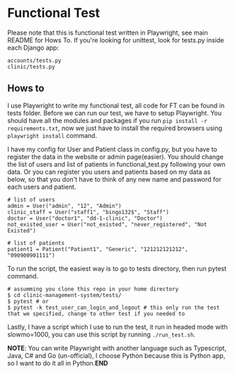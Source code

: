 # Functional Test

Please note that this is functional test written in Playwright, see main README for Hows To. If you're looking for unittest, look for tests.py inside each Django app:

`accounts/tests.py`  
`clinic/tests.py`

## Hows to

I use Playwright to write my functional test, all code for FT can be found in tests folder. Before we can run our test, we have to setup Playwright. You should have all the modules and packages if you run `pip install -r requirements.txt`, now we just have to install the required browsers using `playwright install` command.  

I have my config for User and Patient class in config.py, but you have to register the data in the website or admin page(easier). You should change the list of users and list of patients in functional_test.py following your own data. Or you can register you users and patients based on my data as below, so that you don't have to think of any new name and password for each users and patient.

```
# list of users
admin = User("admin", "12", "Admin")
clinic_staff = User("staff1", "bingo132$", "Staff")
doctor = User("doctor1", "dd-1-clinic", "Doctor")
not_existed_user = User("not_existed", "never_registered", "Not Existed")

# list of patients
patient1 = Patient("Patient1", "Generic", "121212121212", "090900901111")
```

To run the script, the easiest way is to go to tests directory, then run pytest command.

```
# assumming you clone this repo in your home directory
$ cd clinic-management-system/tests/
$ pytest # or
$ pytest -k test_user_can_login_and_logout # this only run the test that we specified, change to other test if you needed to
```

Lastly, I have a script which I use to run the test, it run in headed mode with slowmo=1000, you can use this script by running `./run_test.sh`.

**NOTE**: You can write Playwright with another language such as Typescript, Java, C# and Go (un-official), I choose Python because this is Python app, so I want to do it all in Python.**END**

